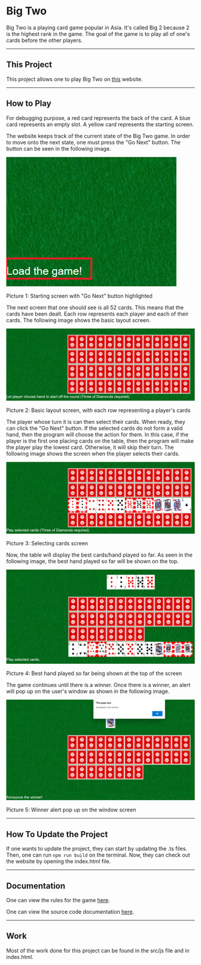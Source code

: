 # Big Two

Big Two is a playing card game popular in Asia.
It's called Big 2 because 2 is the highest rank in the game.
The goal of the game is to play all of one's cards before the other players.

---

## This Project

This project allows one to play Big Two on [this](https://tabiosg.github.io/big-two/) website.

---

## How to Play

For debugging purpose, a red card represents the back of the card.
A blue card represents an empty slot. A yellow card represents the starting screen.

The website keeps track of the current state of the Big Two game.
In order to move onto the next state, one must press the "Go Next" button.
The button can be seen in the following image.

![Starting screen with "Go Next" button highlighted](src/images/demo/starting_screen.png)

Picture 1: Starting screen with "Go Next" button highlighted

The next screen that one should see is all 52 cards. This means that the cards have been dealt.
Each row represents each player and each of their cards. The following image
shows the basic layout screen.

![Basic layout screen](src/images/demo/basic_layout.png)

Picture 2: Basic layout screen, with each row representing a player's cards

The player whose turn it is can then select their cards. When ready, they can click the "Go Next" button.
If the selected cards do not form a valid hand, then the program will choose the action for them.
In this case, if the player is the first one placing cards on the table, then the program will make the
player play the lowest card. Otherwise, it will skip their turn.
The following image shows the screen when the player selects their cards.

![Selecting cards screen](src/images/demo/selecting_cards.png)

Picture 3: Selecting cards screen

Now, the table will display the best cards/hand played so far.
As seen in the following image, the best hand played so far will be shown on the top.

![Best hand played so far is shown on the top of the screen](src/images/demo/follow_up.png)

Picture 4: Best hand played so far being shown at the top of the screen

The game continues until there is a winner. Once there is a winner,
an alert will pop up on the user's window as shown in the following image.

![Winner pop up on the window screen](src/images/demo/winner.png)

Picture 5: Winner alert pop up on the window screen

---

## How To Update the Project

If one wants to update the project, they can start by updating the .ts files.
Then, one can run ``` npm run build ``` on the terminal. Now, they can check
out the website by opening the index.html file.

---

## Documentation

One can view the rules for the game [here](https://github.com/tabiosg/big-two/tree/main/rules/README.md).

One can view the source code documentation [here](https://github.com/tabiosg/big-two/tree/main/src/README.md).

---

## Work

Most of the work done for this project can be found in the src/js file and in index.html.
